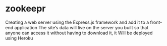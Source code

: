 # zookeepr
Creating a web server using the Express.js framework and add it to a front-end application The site’s data will live on the server you built so that anyone can access it without having to download it, it Will be deployed using Heroku
